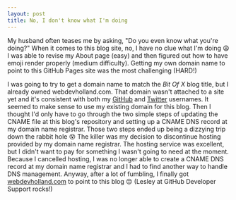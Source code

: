```yaml
---
layout: post
title: No, I don't know what I'm doing
---
```


My husband often teases me by asking, "Do you even know what you're doing?" When it comes to this blog site, no, I have no clue what I'm doing :weary: I was able to revise my About page (easy) and then figured out how to have emoji render properly (medium difficulty). Getting my own domain name to point to this GitHub Pages site was the most challenging (HARD!)

I was going to try to get a domain name to match the *Bit Of X* blog title, but I already owned webdevholland.com. That domain wasn't attached to a site yet and it's consistent with both my [GitHub](https://github.com/webdevholland) and [Twitter](https://twitter.com/webdevholland) usernames. It seemed to make sense to use my existing domain for this blog. Then I thought I'd only have to go through the two simple steps of updating the CNAME file at this blog's repository and setting up a CNAME DNS record at my domain name registrar. Those two steps ended up being a dizzying trip down the rabbit hole :dizzy_face: The killer was my decision to discontinue hosting provided by my domain name registrar. The hosting service was excellent, but I didn't want to pay for something I wasn't going to need at the moment. Because I cancelled hosting, I was no longer able to create a CNAME DNS record at my domain name registrar and I had to find another way to handle DNS management. Anyway, after a lot of fumbling, I finally got [webdevholland.com](http://www.webdevholland.com/) to point to this blog :relieved: (Lesley at GitHub Developer Support rocks!)


